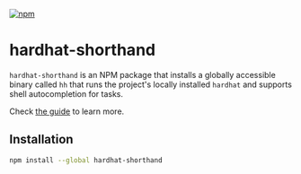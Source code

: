 [![npm](https://img.shields.io/npm/v/hardhat-shorthand.svg)](https://www.npmjs.com/package/hardhat-shorthand)

# hardhat-shorthand

`hardhat-shorthand` is an NPM package that installs a globally accessible binary called `hh` that runs the project's locally installed `hardhat` and supports shell autocompletion for tasks.

Check [the guide](https://hardhat.org/hardhat-runner/docs/guides/command-line-completion) to learn more.

## Installation

```bash
npm install --global hardhat-shorthand
```
